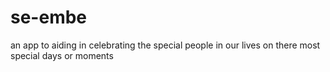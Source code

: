 # se-embe
an app to aiding in celebrating the special people in our lives on there most special days or moments
